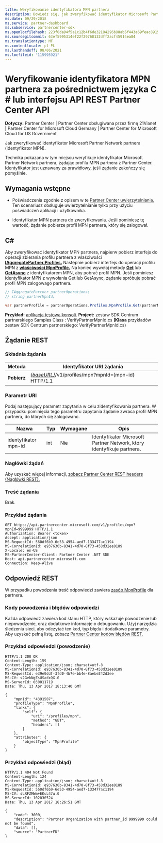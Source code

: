 ```yaml
---
title: Weryfikowanie identyfikatora MPN partnera
description: Dowiedz się, jak zweryfikować identyfikator Microsoft Partner Network partnera (identyfikator MPN), żądając profilu MPN partnera za pośrednictwem języka C lub interfejsu \# API REST Partner Center.
ms.date: 09/29/2018
ms.service: partner-dashboard
ms.subservice: partnercenter-sdk
ms.openlocfilehash: 223f0da94f5a1c12b4f6de32184296b88ab5f443a69feac89152acc1aa9ccbd6
ms.sourcegitcommit: 63ef5995314ef22f29768132dff2acf45914ea84
ms.translationtype: MT
ms.contentlocale: pl-PL
ms.lasthandoff: 08/06/2021
ms.locfileid: "115995921"
---
```

# <a name="verify-a-partner-mpn-id-via-c-or-the-partner-center-rest-api"></a>Weryfikowanie identyfikatora MPN partnera za pośrednictwem języka C \# lub interfejsu API REST Partner Center API

**Dotyczy:** Partner Center | Partner Center obsługiwana przez firmę 21Vianet | Partner Center for Microsoft Cloud Germany | Partner Center for Microsoft Cloud for US Government

Jak zweryfikować identyfikator Microsoft Partner Network partnera (identyfikator MPN).

Technika pokazana w tym miejscu weryfikuje identyfikator Microsoft Partner Network partnera, żądając profilu MPN partnera z Partner Center. Identyfikator jest uznawany za prawidłowy, jeśli żądanie zakończy się pomyślnie.

## <a name="prerequisites"></a>Wymagania wstępne

- Poświadczenia zgodnie z opisem w te [Partner Center uwierzytelniania.](partner-center-authentication.md) Ten scenariusz obsługuje uwierzytelnianie tylko przy użyciu poświadczeń aplikacji i użytkownika.

- Identyfikator MPN partnera do zweryfikowania. Jeśli pominiesz tę wartość, żądanie pobierze profil MPN partnera, który się zalogował.

## <a name="c"></a>C\#

Aby zweryfikować identyfikator MPN partnera, najpierw pobierz interfejs do operacji zbierania profilu partnera z właściwości [**IAggregatePartner.Profiles.**](/dotnet/api/microsoft.store.partnercenter.ipartner.profiles) Następnie pobierz interfejs do operacji profilu MPN z [**właściwości MpnProfile.**](/dotnet/api/microsoft.store.partnercenter.profiles.ipartnerprofilecollection.mpnprofile) Na koniec wywołaj metody [**Get**](/dotnet/api/microsoft.store.partnercenter.profiles.impnprofile.get) lub [**GetAsync**](/dotnet/api/microsoft.store.partnercenter.profiles.impnprofile.getasync) z identyfikatorem MPN, aby pobrać profil MPN. Jeśli pominiesz identyfikator MPN z wywołania Get lub GetAsync, żądanie spróbuje pobrać profil MPN zalogowago partnera.

``` csharp
// IAggregatePartner partnerOperations;
// string partnerMpnId;

var partnerProfile = partnerOperations.Profiles.MpnProfile.Get(partnerMpnId);
```

**Przykład:** [aplikacja testowa konsoli](console-test-app.md). **Project:** zestaw SDK Centrum partnerskiego Samples Class : VerifyPartnerMpnId.cs **(Klasa** przykładów zestaw SDK Centrum partnerskiego: VerifyPartnerMpnId.cs)

## <a name="rest-request"></a>Żądanie REST

### <a name="request-syntax"></a>Składnia żądania

| Metoda  | Identyfikator URI żądania                                                                         |
|---------|-------------------------------------------------------------------------------------|
| **Pobierz** | [*{baseURL}*](partner-center-rest-urls.md)/v1/profiles/mpn?mpnId={mpn-id} HTTP/1.1 |

### <a name="uri-parameter"></a>Parametr URI

Podaj następujący parametr zapytania w celu zidentyfikowania partnera. W przypadku pominięcia tego parametru zapytania żądanie zwraca profil MPN partnera, do których się zalogowano.

| Nazwa   | Typ | Wymagane | Opis                                                 |
|--------|------|----------|-------------------------------------------------------------|
| identyfikator mpn-id | int  | Nie       | Identyfikator Microsoft Partner Network, który identyfikuje partnera. |

### <a name="request-headers"></a>Nagłówki żądań

Aby uzyskać więcej informacji, [zobacz Partner Center REST headers (Nagłówki REST).](headers.md)

### <a name="request-body"></a>Treść żądania

Brak.

### <a name="request-example"></a>Przykład żądania

```http
GET https://api.partnercenter.microsoft.com/v1/profiles/mpn?mpnId=9999999 HTTP/1.1
Authorization: Bearer <token>
Accept: application/json
MS-RequestId: 560df6b9-6e53-4954-aed7-133477ac1194
MS-CorrelationId: e937630b-8341-4d70-8f73-450d32ee0189
X-Locale: en-US
MS-PartnerCenter-Client: Partner Center .NET SDK
Host: api.partnercenter.microsoft.com
Connection: Keep-Alive
```

## <a name="rest-response"></a>Odpowiedź REST

W przypadku powodzenia treść odpowiedzi zawiera [zasób MpnProfile](profile-resources.md#mpnprofile) dla partnera.

### <a name="response-success-and-error-codes"></a>Kody powodzenia i błędów odpowiedzi

Każda odpowiedź zawiera kod stanu HTTP, który wskazuje powodzenie lub niepowodzenie, oraz dodatkowe informacje o debugowaniu. Użyj narzędzia śledzenia sieci, aby odczytać ten kod, typ błędu i dodatkowe parametry. Aby uzyskać pełną listę, zobacz [Partner Center kodów błędów REST.](error-codes.md)

### <a name="response-example-success"></a>Przykład odpowiedzi (powodzenie)

```http
HTTP/1.1 200 OK
Content-Length: 159
Content-Type: application/json; charset=utf-8
MS-CorrelationId: e937630b-8341-4d70-8f73-450d32ee0189
MS-RequestId: e39e0ddf-3fd0-4b7e-bb4e-8aebe242d3ee
MS-CV: s2GvkNgZsUSadxQX.0
MS-ServerId: 030011719
Date: Thu, 13 Apr 2017 18:13:40 GMT

{
    "mpnId": "4391507",
    "profileType": "MpnProfile",
    "links": {
        "self": {
            "uri": "/profiles/mpn",
            "method": "GET",
            "headers": []
        }
    },
    "attributes": {
        "objectType": "MpnProfile"
    }
}
```

### <a name="response-example-failure"></a>Przykład odpowiedzi (błąd)

```http
HTTP/1.1 404 Not Found
Content-Length: 124
Content-Type: application/json; charset=utf-8
MS-CorrelationId: e937630b-8341-4d70-8f73-450d32ee0189
MS-RequestId: 560df6b9-6e53-4954-aed7-133477ac1194
MS-CV: sLRFZMWm+EKuL47u.0
MS-ServerId: 102030524
Date: Thu, 13 Apr 2017 18:26:51 GMT

{
    "code": 3000,
    "description": "Partner Organization with partner_id 9999999 could not be found",
    "data": [],
    "source": "PartnerFD"
}
```
